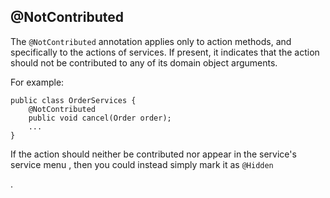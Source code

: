 @NotContributed
---------------

The `@NotContributed` annotation applies only to action methods, and
specifically to the actions of services. If present, it indicates that
the action should not be contributed to any of its domain object
arguments.

For example:

    public class OrderServices {
        @NotContributed
        public void cancel(Order order);
        ...
    }

If the action should neither be contributed nor appear in the service's
service menu <!--(see ?)-->, then you could instead simply mark it as `@Hidden`
<!--(see ?)-->.
